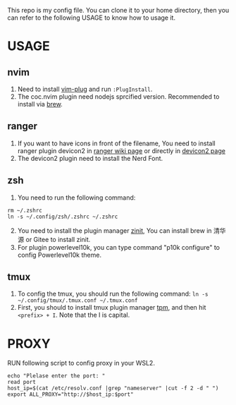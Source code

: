 This repo is my config file. You can clone it to your home directory, then you can refer to the following USAGE to know how to usage it.  

# USAGE

## nvim
1. Need to install [vim-plug](https://github.com/junegunn/vim-plug) and run `:PlugInstall`. 
2. The coc.nvim plugin need nodejs sprcified version. Recommended to install via [brew](https://brew.sh/). 

## ranger
1. If you want to have icons in front of the filename, You need to install ranger plugin devicon2 in [ranger wiki page](https://github.com/ranger/ranger/wiki) or directly in [devicon2 page](https://github.com/cdump/ranger-devicons2)
2. The devicon2 plugin need to install the Nerd Font. 

## zsh
1. You need to run the following command: 
```
rm ~/.zshrc
ln -s ~/.config/zsh/.zshrc ~/.zshrc 
```
2. You need to install the plugin manager [zinit](https://github.com/zdharma/zinit), 
   You can install brew in 清华源 or Gitee to install zinit. 
3. For plugin powerlevel10k, you can type command "p10k configure" to config Powerlevel10k theme. 

## tmux
1. To config the tmux, you should run the following command: 
`ln -s ~/.config/tmux/.tmux.conf ~/.tmux.conf`
2. First, you should to install tmux plugin manager [tpm](https://github.com/tmux-plugins/tpm), and then hit `<prefix> + I`. Note that the I is capital.  

# PROXY

RUN following script to config proxy in your WSL2. 
```
echo "Plelase enter the port: "
read port
host_ip=$(cat /etc/resolv.conf |grep "nameserver" |cut -f 2 -d " ")
export ALL_PROXY="http://$host_ip:$port" 
```
